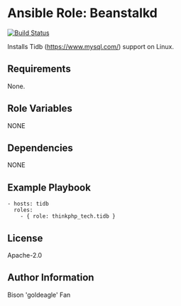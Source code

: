 # Ansible Role: Beanstalkd

[![Build Status](https://travis-ci.org/geerlingguy/ansible-role-php-mysql.svg?branch=master)](https://travis-ci.org/geerlingguy/ansible-role-php-mysql)

Installs Tidb (https://www.mysql.com/) support on Linux.

## Requirements

None.

## Role Variables

NONE

## Dependencies

NONE

## Example Playbook

    - hosts: tidb
      roles:
        - { role: thinkphp_tech.tidb }

## License

Apache-2.0

## Author Information

Bison 'goldeagle' Fan
